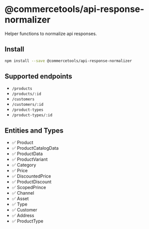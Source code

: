 # @commercetools/api-response-normalizer

Helper functions to normalize api responses.

## Install

```bash
npm install --save @commercetools/api-response-normalizer
```

## Supported endpoints

* `/products`
* `/products/:id`
* `/customers`
* `/customers/:id`
* `/product-types`
* `/product-types/:id`

## Entities and Types

* ✅ Product
* ✅ ProductCatalogData
* ✅ ProductData
* ✅ ProductVariant
* ✅ Category
* ✅ Price
* ✅ DiscountedPrice
* ✅ ProductDiscount
* ✅ ScopedPrince
* ✅ Channel
* ✅ Asset
* ✅ Type
* ✅ Customer
* ✅ Address
* ✅ ProductType
